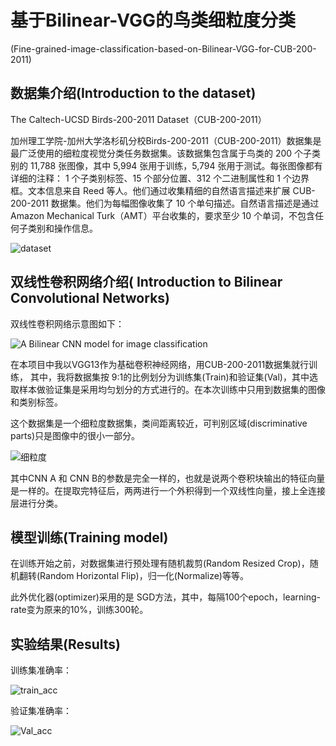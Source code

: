 # 基于Bilinear-VGG的鸟类细粒度分类

(Fine-grained-image-classification-based-on-Bilinear-VGG-for-CUB-200-2011)

## 数据集介绍(Introduction to the dataset)

The Caltech-UCSD Birds-200-2011 Dataset（CUB-200-2011）

加州理工学院-加州大学洛杉矶分校Birds-200-2011（CUB-200-2011）数据集是最广泛使用的细粒度视觉分类任务数据集。该数据集包含属于鸟类的 200 个子类别的 11,788 张图像，其中 5,994 张用于训练，5,794 张用于测试。每张图像都有详细的注释： 1 个子类别标签、15 个部分位置、312 个二进制属性和 1 个边界框。文本信息来自 Reed 等人。他们通过收集精细的自然语言描述来扩展 CUB-200-2011 数据集。他们为每幅图像收集了 10 个单句描述。自然语言描述是通过 Amazon Mechanical Turk（AMT）平台收集的，要求至少 10 个单词，不包含任何子类别和操作信息。

![dataset](E:/%E8%AE%A1%E7%AE%97%E6%9C%BA%E8%A7%86%E8%A7%89%E7%9B%B8%E5%85%B3%E9%A1%B9%E7%9B%AE/%E5%9F%BA%E4%BA%8EBilinear-VGG%E7%9A%84CUB-200-2011%E7%9A%84%E7%BB%86%E7%B2%92%E5%BA%A6%E5%9B%BE%E5%83%8F%E5%88%86%E7%B1%BB/README/dataset.jpg)

## 双线性卷积网络介绍( Introduction to Bilinear Convolutional Networks)

双线性卷积网络示意图如下：

![A Bilinear CNN model for image classification](E:/%E8%AE%A1%E7%AE%97%E6%9C%BA%E8%A7%86%E8%A7%89%E7%9B%B8%E5%85%B3%E9%A1%B9%E7%9B%AE/%E5%9F%BA%E4%BA%8EBilinear-VGG%E7%9A%84CUB-200-2011%E7%9A%84%E7%BB%86%E7%B2%92%E5%BA%A6%E5%9B%BE%E5%83%8F%E5%88%86%E7%B1%BB/README/A%20Bilinear%20CNN%20model%20for%20image%20classification.jpg)

在本项目中我以VGG13作为基础卷积神经网络，用CUB-200-2011数据集就行训练， 其中，我将数据集按 9:1的比例划分为训练集(Train)和验证集(Val)，其中选取样本做验证集是采用均匀划分的方式进行的。在本次训练中只用到数据集的图像和类别标签。

这个数据集是一个细粒度数据集，类间距离较近，可判别区域(discriminative parts)只是图像中的很小一部分。

![细粒度](E:/%E8%AE%A1%E7%AE%97%E6%9C%BA%E8%A7%86%E8%A7%89%E7%9B%B8%E5%85%B3%E9%A1%B9%E7%9B%AE/%E5%9F%BA%E4%BA%8EBilinear-VGG%E7%9A%84CUB-200-2011%E7%9A%84%E7%BB%86%E7%B2%92%E5%BA%A6%E5%9B%BE%E5%83%8F%E5%88%86%E7%B1%BB/README/%E7%BB%86%E7%B2%92%E5%BA%A6.jpg)

其中CNN A 和 CNN B的参数是完全一样的，也就是说两个卷积块输出的特征向量是一样的。在提取完特征后，两两进行一个外积得到一个双线性向量，接上全连接层进行分类。

## 模型训练(Training model)

在训练开始之前，对数据集进行预处理有随机裁剪(Random Resized Crop)，随机翻转(Random Horizontal Flip)，归一化(Normalize)等等。

此外优化器(optimizer)采用的是 SGD方法，其中，每隔100个epoch，learning-rate变为原来的10%，训练300轮。

## 实验结果(Results)

训练集准确率：

![train_acc](E:/%E8%AE%A1%E7%AE%97%E6%9C%BA%E8%A7%86%E8%A7%89%E7%9B%B8%E5%85%B3%E9%A1%B9%E7%9B%AE/%E5%9F%BA%E4%BA%8EBilinear-VGG%E7%9A%84CUB-200-2011%E7%9A%84%E7%BB%86%E7%B2%92%E5%BA%A6%E5%9B%BE%E5%83%8F%E5%88%86%E7%B1%BB/README/train_acc.jpg)

验证集准确率：

![Val_acc](E:/%E8%AE%A1%E7%AE%97%E6%9C%BA%E8%A7%86%E8%A7%89%E7%9B%B8%E5%85%B3%E9%A1%B9%E7%9B%AE/%E5%9F%BA%E4%BA%8EBilinear-VGG%E7%9A%84CUB-200-2011%E7%9A%84%E7%BB%86%E7%B2%92%E5%BA%A6%E5%9B%BE%E5%83%8F%E5%88%86%E7%B1%BB/README/Val_acc.jpg)
